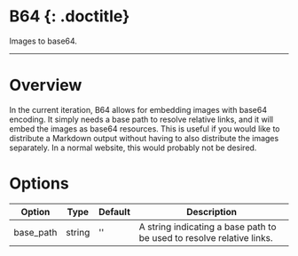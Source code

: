 # B64 {: .doctitle}
Images to base64.

---

# Overview
In the current iteration, B64 allows for embedding images with base64 encoding.  It simply needs a base path to resolve relative links, and it will embed the images as base64 resources.  This is useful if you would like to distribute a Markdown output without having to also distribute the images separately.  In a normal website, this would probably not be desired.

# Options

| Option    | Type | Default | Description |
|-----------|------|---------|-------------|
| base_path | string | '' | A string indicating a base path to be used to resolve relative links. |
